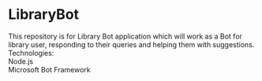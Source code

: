 # LibraryBot
This repository is for Library Bot application which will work as a Bot for library user, responding to their queries and helping them with suggestions. </br>
Technologies:</br>
Node.js</br>
Microsoft Bot Framework </br>
